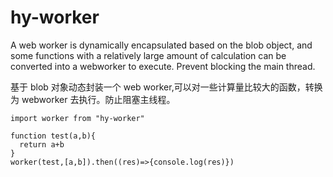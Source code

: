# hy-worker

A web worker is dynamically encapsulated based on the blob object, and some functions with a relatively large amount of calculation can be converted into a webworker to execute. Prevent blocking the main thread.

基于 blob 对象动态封装一个 web worker,可以对一些计算量比较大的函数，转换为 webworker 去执行。防止阻塞主线程。

```
import worker from "hy-worker"

function test(a,b){
  return a+b
}
worker(test,[a,b]).then((res)=>{console.log(res)})


```
